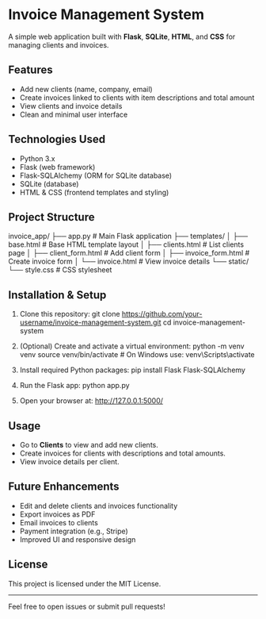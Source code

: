 # Invoice Management System

A simple web application built with **Flask**, **SQLite**, **HTML**, and **CSS** for managing clients and invoices.

## Features

- Add new clients (name, company, email)
- Create invoices linked to clients with item descriptions and total amount
- View clients and invoice details
- Clean and minimal user interface

## Technologies Used

- Python 3.x
- Flask (web framework)
- Flask-SQLAlchemy (ORM for SQLite database)
- SQLite (database)
- HTML & CSS (frontend templates and styling)

## Project Structure

invoice_app/
├── app.py # Main Flask application
├── templates/
│ ├── base.html # Base HTML template layout
│ ├── clients.html # List clients page
│ ├── client_form.html # Add client form
│ ├── invoice_form.html # Create invoice form
│ └── invoice.html # View invoice details
└── static/
└── style.css # CSS stylesheet

 

## Installation & Setup

1. Clone this repository:
git clone https://github.com/your-username/invoice-management-system.git
cd invoice-management-system

 

2. (Optional) Create and activate a virtual environment:
python -m venv venv
source venv/bin/activate # On Windows use: venv\Scripts\activate

 

3. Install required Python packages:
pip install Flask Flask-SQLAlchemy

 

4. Run the Flask app:
python app.py

 

5. Open your browser at:
http://127.0.0.1:5000/

 

## Usage

- Go to **Clients** to view and add new clients.
- Create invoices for clients with descriptions and total amounts.
- View invoice details per client.

## Future Enhancements

- Edit and delete clients and invoices functionality
- Export invoices as PDF
- Email invoices to clients
- Payment integration (e.g., Stripe)
- Improved UI and responsive design

## License

This project is licensed under the MIT License.

---

Feel free to open issues or submit pull requests!
